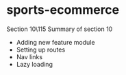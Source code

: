 # sports-ecommerce

Section 10\115 Summary of section 10

- Adding new feature module
- Setting up routes
- Nav links
- Lazy loading









